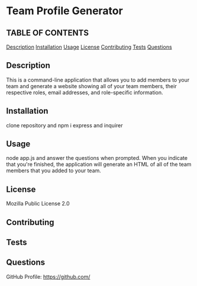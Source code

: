 # Team Profile Generator
 ## TABLE OF CONTENTS
[Description](##-description)
[Installation](##-installation)
[Usage](##-usage)
[License](##-license)
[Contributing](##-contributing)
[Tests](##-tests)
[Questions](##-questions)
 ## Description
 This is a command-line application that allows you to add members to your team and generate a website showing all of your team members, their respective roles, email addresses, and role-specific information.
 ## Installation
 clone repository and npm i express and inquirer
 ## Usage
 node app.js and answer the questions when prompted. When you indicate that you're finished, the application will generate an HTML of all of the team members that you added to your team.
 ## License
 Mozilla Public License 2.0
 ## Contributing
 
 ## Tests
 
 ## Questions
 GitHub Profile: https://github.com/ 
